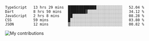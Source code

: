 <!--START_SECTION:waka-->
```text
TypeScript   13 hrs 29 mins  █████████████░░░░░░░░░░░░   52.04 % 
Dart         8 hrs 50 mins   ████████▓░░░░░░░░░░░░░░░░   34.12 % 
JavaScript   2 hrs 8 mins    ██░░░░░░░░░░░░░░░░░░░░░░░   08.28 % 
CSS          59 mins         █░░░░░░░░░░░░░░░░░░░░░░░░   03.80 % 
JSON         12 mins         ▒░░░░░░░░░░░░░░░░░░░░░░░░   00.82 % 
```
<!--END_SECTION:waka-->
<img src="https://github-readme-streak-stats.herokuapp.com/?user=pahas&theme=white" alt="My contributions" />
